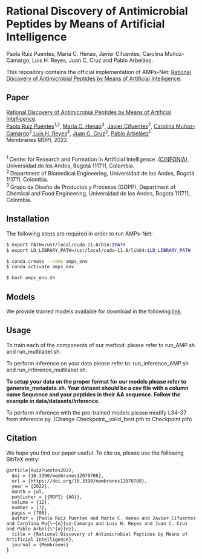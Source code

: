 # Rational Discovery of Antimicrobial Peptides by Means of Artificial Intelligence

Paola Ruiz Puentes, Maria C. Henao, Javier Cifuentes, Carolina Muñoz-Camargo, Luis H. Reyes, Juan C. Cruz  and Pablo Arbeláez.

This repository contains the official implementation of AMPs-Net: [Rational Discovery of Antimicrobial Peptides by Means of Artificial Intelligence](https://www.mdpi.com/2077-0375/12/7/708/htm). 

## Paper

[Rational Discovery of Antimicrobial Peptides by Means of Artificial Intelligence](https://www.mdpi.com/2077-0375/12/7/708/htm).<br/>
[Paola Ruiz Puentes](https://paolaruizp.github.io)<sup>1,2</sup>, [Maria C. Henao](https://www.researchgate.net/profile/Maria-Henao-18)<sup>3</sup>, [Javier Cifuentes](https://scholar.google.com/citations?user=JpVIbNsAAAAJ&hl=es&oi=ao)<sup>2</sup>, [Carolina Muñoz-Camargo](https://scholar.google.com/citations?user=dOIitb4AAAAJ&hl=es&oi=ao)<sup>2</sup>,[Luis H. Reyes](https://scholar.google.com/citations?user=2vO8IrIAAAAJ&hl=es&oi=ao)<sup>3</sup>, [Juan C. Cruz](https://scholar.google.com/citations?user=k--wE0YAAAAJ&hl=es&oi=ao)<sup>2</sup>, [Pablo Arbeláez](https://scholar.google.com.co/citations?user=k0nZO90AAAAJ&hl=en)<sup>1</sup><br/>
Membranes MDPI, 2022.<br><br>

<sup>1 </sup> Center  for  Research  and  Formation  in  Artificial  Intelligence .([CINFONIA](https://cinfonia.uniandes.edu.co/)),  Universidad  de  los  Andes,  Bogotá 111711, Colombia. <br/>
<sup>2 </sup> Department  of  Biomedical  Engineering,  Universidad  de  los  Andes,  Bogotá 111711, Colombia.<br/>
<sup>3 </sup> Grupo de Diseño de Productos y Procesos (GDPP), Department of Chemical and Food Engineering, Universidad de los Andes, Bogota 111711, Colombia.<br/>

## Installation
The following steps are required in order to run AMPs-Net:<br />

```bash
$ export PATH=/usr/local/cuda-11.0/bin:$PATH 
$ export LD_LIBRARY_PATH=/usr/local/cuda-11.0/lib64:$LD_LIBRARY_PATH 

$ conda create --name amps_env 
$ conda activate amps_env 

$ bash amps_env.sh
```

## Models
We provide trained models available for download in the following [link](http://157.253.243.19/AMPs-Net/).

## Usage
To train each of the components of our method: please refer to run_AMP.sh and run_multilabel.sh.

To perform inference on your data please refer to: run_inference_AMP.sh and run_inference_multilabel.sh.

**To setup your data on the proper format for our models please refer to generate_metadata.sh. Your dataset should be a csv file with a column name Sequence and your peptides in their AA sequence. Follow the example in data/datasets/Inference.**

To perform inference with the pre-trained models please modify L34-37 from inference.py. (Change Checkpoint__valid_best.pth to Checkpoint.pth)

## Citation

We hope you find our paper useful. To cite us, please use the following BibTeX entry:

```
@article{RuizPuentes2022,
  doi = {10.3390/membranes12070708},
  url = {https://doi.org/10.3390/membranes12070708},
  year = {2022},
  month = jul,
  publisher = {{MDPI} {AG}},
  volume = {12},
  number = {7},
  pages = {708},
  author = {Paola Ruiz Puentes and Maria C. Henao and Javier Cifuentes and Carolina Mu{\~{n}}oz-Camargo and Luis H. Reyes and Juan C. Cruz and Pablo Arbel{\'{a}}ez},
  title = {Rational Discovery of Antimicrobial Peptides by Means of Artificial Intelligence},
  journal = {Membranes}
}
```

